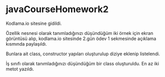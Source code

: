 # javaCourseHomework2
Kodlama.io sitesine gidildi.

Özellik nesnesi olarak tanımladığınızı düşündüğüm iki örnek için ekran görüntüsü alıp, kodlama.io sitesinde 2.gün ödev 1 sekmesinde açıklama kısmında paylaşıldı.

Bunlara ait class, constructor yapıları oluşturulup diziye eklenip listelendi.

İş sınıfı olarak tanımladığınızı düşündüğüm bir class oluşturuldu. En az iki metot yazıldı.
